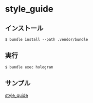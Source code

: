 # style_guide

## インストール

```
$ bundle install --path .vendor/bundle
```

## 実行

```
$ bundle exec hologram
```

## サンプル
[style_guide](https://nnobutoshi.github.io/style_guide/sample/)
